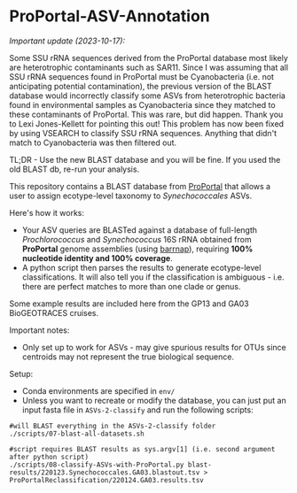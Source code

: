 # ProPortal-ASV-Annotation

*Important update (2023-10-17):*

Some SSU rRNA sequences derived from the ProPortal database most likely are heterotrophic contaminants such as SAR11. Since I was assuming that all SSU rRNA sequences found in ProPortal must be Cyanobacteria (i.e. not anticipating potential contamination), the previous version of the BLAST database would incorrectly classify some ASVs from heterotrophic bacteria found in environmental samples as Cyanobacteria since they matched to these contaminants of ProPortal. This was rare, but did happen. Thank you to Lexi Jones-Kellett for pointing this out! This problem has now been fixed by using VSEARCH to classify SSU rRNA sequences. Anything that didn't match to Cyanobacteria was then filtered out.

TL;DR - Use the new BLAST database and you will be fine. If you used the old BLAST db, re-run your analysis.

This repository contains a BLAST database from [ProPortal](https://img.jgi.doe.gov/cgi-bin/proportal/main.cgi) that allows a user to assign ecotype-level taxonomy to *Synechococcales* ASVs.

Here's how it works:

- Your ASV queries are BLASTed against a database of full-length *Prochlorococcus* and *Synechococcus* 16S rRNA obtained from **ProPortal** genome assemblies (using [barrnap](https://github.com/tseemann/barrnap)), requiring **100% nucleotide identity and 100% coverage**.
- A python script then parses the results to generate ecotype-level classifications. It will also tell you if the classification is ambiguous - i.e. there are perfect matches to more than one clade or genus.

Some example results are included here from the GP13 and GA03 BioGEOTRACES cruises.

Important notes:

- Only set up to work for ASVs - may give spurious results for OTUs since centroids may not represent the true biological sequence.

Setup:

- Conda environments are specified in `env/`
- Unless you want to recreate or modify the database, you can just put an input fasta file in `ASVs-2-classify` and run the following scripts:

```
#will BLAST everything in the ASVs-2-classify folder
./scripts/07-blast-all-datasets.sh

#script requires BLAST results as sys.argv[1] (i.e. second argument after python script)
./scripts/08-classify-ASVs-with-ProPortal.py blast-results/220123.Synechococcales.GA03.blastout.tsv > ProPortalReclassification/220124.GA03.results.tsv
```
